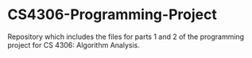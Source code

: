 # CS4306-Programming-Project
Repository which includes the files for parts 1 and 2 of the programming project for CS 4306: Algorithm Analysis.
